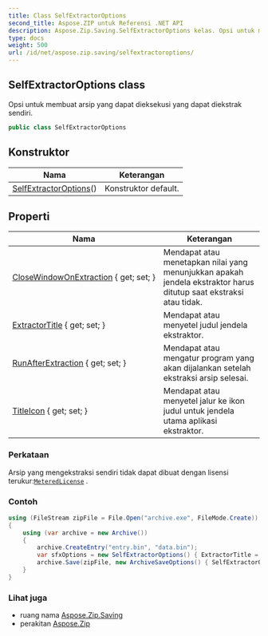```yaml
---
title: Class SelfExtractorOptions
second_title: Aspose.ZIP untuk Referensi .NET API
description: Aspose.Zip.Saving.SelfExtractorOptions kelas. Opsi untuk membuat arsip yang dapat dieksekusi yang dapat diekstrak sendiri.
type: docs
weight: 500
url: /id/net/aspose.zip.saving/selfextractoroptions/
---
```

## SelfExtractorOptions class

Opsi untuk membuat arsip yang dapat dieksekusi yang dapat diekstrak sendiri.

```csharp
public class SelfExtractorOptions
```

## Konstruktor

| Nama | Keterangan |
| --- | --- |
| [SelfExtractorOptions](selfextractoroptions/)() | Konstruktor default. |

## Properti

| Nama | Keterangan |
| --- | --- |
| [CloseWindowOnExtraction](../../aspose.zip.saving/selfextractoroptions/closewindowonextraction/) { get; set; } | Mendapat atau menetapkan nilai yang menunjukkan apakah jendela ekstraktor harus ditutup saat ekstraksi atau tidak. |
| [ExtractorTitle](../../aspose.zip.saving/selfextractoroptions/extractortitle/) { get; set; } | Mendapat atau menyetel judul jendela ekstraktor. |
| [RunAfterExtraction](../../aspose.zip.saving/selfextractoroptions/runafterextraction/) { get; set; } | Mendapat atau mengatur program yang akan dijalankan setelah ekstraksi arsip selesai. |
| [TitleIcon](../../aspose.zip.saving/selfextractoroptions/titleicon/) { get; set; } | Mendapat atau menyetel jalur ke ikon judul untuk jendela utama aplikasi ekstraktor. |

### Perkataan

Arsip yang mengekstraksi sendiri tidak dapat dibuat dengan lisensi terukur:[`MeteredLicense`](../../aspose.zip/meteredlicense/) .

### Contoh

```csharp
using (FileStream zipFile = File.Open("archive.exe", FileMode.Create))
{
    using (var archive = new Archive())
    {
        archive.CreateEntry("entry.bin", "data.bin");
        var sfxOptions = new SelfExtractorOptions() { ExtractorTitle = "Extractor", CloseWindowOnExtraction = true, TitleIcon = "C:\pictorgam.ico" };
        archive.Save(zipFile, new ArchiveSaveOptions() { SelfExtractorOptions = sfxOptions });
    }
}
```

### Lihat juga

* ruang nama [Aspose.Zip.Saving](../../aspose.zip.saving/)
* perakitan [Aspose.Zip](../../)


